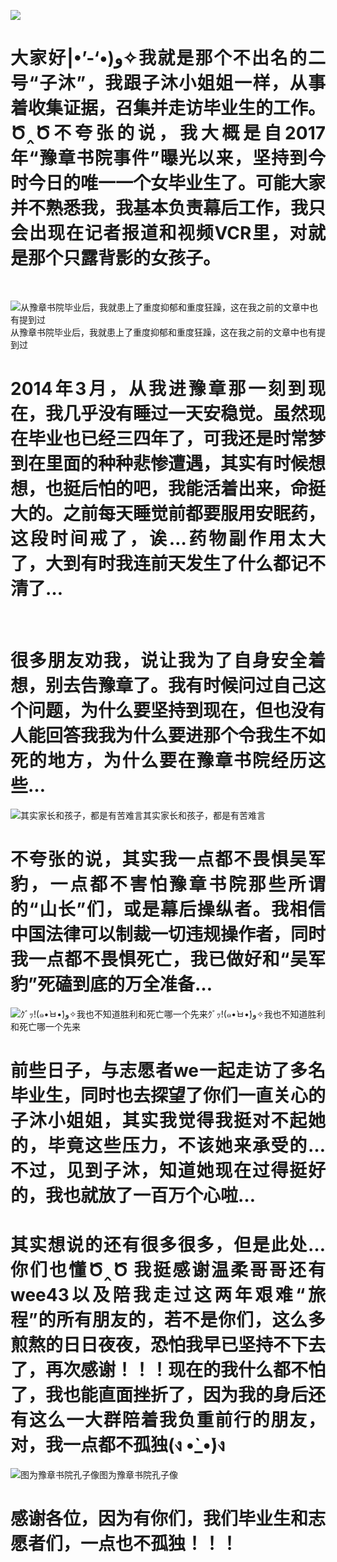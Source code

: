 <p><img src="https://raw.githubusercontent.com/ZjzMisaka/iaders/master/img/2019/11/1fd94-006OmctYly1g8i0u2nty3j30u00i0myy.jpg"></p>
<h1 align="justify">大家好|•&#8217;-&#8216;•)و✧我就是那个不出名的二号“子沐”，我跟子沐小姐姐一样，从事着收集证据，召集并走访毕业生的工作。Ծ‸Ծ不夸张的说，我大概是自2017年“豫章书院事件”曝光以来，坚持到今时今日的唯一一个女毕业生了。可能大家并不熟悉我，我基本负责幕后工作，我只会出现在记者报道和视频VCR里，对就是那个只露背影的女孩子。</h1>
<p><span id="more-8426"></span></p>
<p align="justify">&nbsp;</p>
<p class="picbox"><img src="https://raw.githubusercontent.com/ZjzMisaka/iaders/master/img/2019/11/c53c0-006OmctYly1g8i0u33kzxj30u012utdv.jpg" alt="从豫章书院毕业后，我就患上了重度抑郁和重度狂躁，这在我之前的文章中也有提到过"><span class="picinfo">从豫章书院毕业后，我就患上了重度抑郁和重度狂躁，这在我之前的文章中也有提到过</span></p>
<h1 align="justify">2014年3月，从我进豫章那一刻到现在，我几乎没有睡过一天安稳觉。虽然现在毕业也已经三四年了，可我还是时常梦到在里面的种种悲惨遭遇，其实有时候想想，也挺后怕的吧，我能活着出来，命挺大的。之前每天睡觉前都要服用安眠药，这段时间戒了，诶&#8230;药物副作用太大了，大到有时我连前天发生了什么都记不清了&#8230;</h1>
<p align="justify">&nbsp;</p>
<h1 align="justify">很多朋友劝我，说让我为了自身安全着想，别去告豫章了。我有时候问过自己这个问题，为什么要坚持到现在，但也没有人能回答我我为什么要进那个令我生不如死的地方，为什么要在豫章书院经历这些&#8230;</h1>
<p class="picbox"><img src="https://raw.githubusercontent.com/ZjzMisaka/iaders/master/img/2019/11/464e4-006OmctYly1g8i0u3bs1kj30d808cjrp.jpg" alt="其实家长和孩子，都是有苦难言"><span class="picinfo">其实家长和孩子，都是有苦难言</span></p>
<h1 align="justify">不夸张的说，其实我一点都不畏惧吴军豹，一点都不害怕豫章书院那些所谓的“山长”们，或是幕后操纵者。我相信中国法律可以制裁一切违规操作者，同时我一点都不畏惧死亡，我已做好和“吴军豹”死磕到底的万全准备&#8230;</h1>
<p class="picbox"><img src="https://raw.githubusercontent.com/ZjzMisaka/iaders/master/img/2019/11/279ce-006OmctYly1g8i0u3n5efj30oo0g640a.jpg" alt="ｸﾞｯ!(๑•̀ㅂ•́)و✧我也不知道胜利和死亡哪一个先来"><span class="picinfo">ｸﾞｯ!(๑•̀ㅂ•́)و✧我也不知道胜利和死亡哪一个先来</span></p>
<h1 align="justify">前些日子，与志愿者we一起走访了多名毕业生，同时也去探望了你们一直关心的子沐小姐姐，其实我觉得我挺对不起她的，毕竟这些压力，不该她来承受的&#8230; 不过，见到子沐，知道她现在过得挺好的，我也就放了一百万个心啦&#8230;</h1>
<h1 align="justify">其实想说的还有很多很多，但是此处&#8230;你们也懂Ծ‸Ծ 我挺感谢温柔哥哥还有wee43以及陪我走过这两年艰难“旅程”的所有朋友的，若不是你们，这么多煎熬的日日夜夜，恐怕我早已坚持不下去了，再次感谢！！！现在的我什么都不怕了，我也能直面挫折了，因为我的身后还有这么一大群陪着我负重前行的朋友，对，我一点都不孤独(ง •̀_•́)ง</h1>
<p class="picbox"><img src="https://raw.githubusercontent.com/ZjzMisaka/iaders/master/img/2019/11/5190b-006OmctYly1g8i0u3u9e3j309q09qaal.jpg" alt="图为豫章书院孔子像"><span class="picinfo">图为豫章书院孔子像</span></p>
<h1 align="justify">感谢各位，因为有你们，我们毕业生和志愿者们，一点也不孤独！！！</h1>